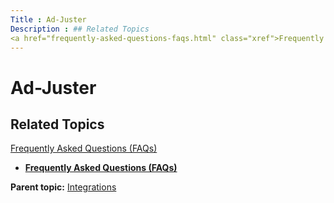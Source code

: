 ```yaml
---
Title : Ad-Juster
Description : ## Related Topics
<a href="frequently-asked-questions-faqs.html" class="xref">Frequently
---
```



# Ad-Juster





## Related Topics

<a href="frequently-asked-questions-faqs.html" class="xref">Frequently
Asked Questions (FAQs)</a>





- **[Frequently Asked Questions
  (FAQs)](../topics/frequently-asked-questions-faqs.html)**  

<div class="familylinks">

<div class="parentlink">

**Parent topic:**
<a href="../topics/integrations.html" class="link">Integrations</a>






